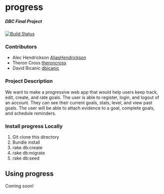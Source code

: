 # **progress**
##### DBC Final Project
[![Build Status](https://travis-ci.org/AliasHendrickson/progress.svg?branch=master)](https://travis-ci.org/AliasHendrickson/progress)

### **Contributors**

* Alec Hendrickson [AliasHendrickson](https://github.com/AliasHendrickson)
* Theron Cross     [theroncross](https://github.com/theroncross)
* David Bicanic    [dbicanic](https://github.com/dbicanic)

### **Project Description**

We want to make a progressive web app that would help users keep track, edit,
create, and rate goals.  The user is able to register, login, and logout of an account.  They can see their current goals, stats, level, and view past goals.  The user will be able to attach evidence to a goal, complete goals, and schedule reminders.

### **Install progress Locally**

1. Git clone this directory
2. Bundle install
3. rake db:create
4. rake db:migrate
5. rake db:seed

## **Using progress**

Coming soon!
